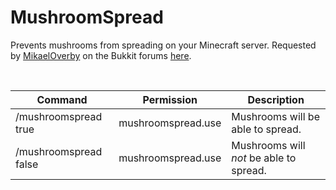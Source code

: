 # MushroomSpread
Prevents mushrooms from spreading on your Minecraft server. Requested by [MikaelOverby](https://bukkit.org/members/mikaeloverby.91381524/) on the Bukkit forums [here](https://bukkit.org/threads/no-more-mushroom-spread.493365/#post-3639628).

</br>

Command | Permission | Description
--- | --- | ---
/mushroomspread true | mushroomspread.use | Mushrooms will be able to spread.
/mushroomspread false | mushroomspread.use | Mushrooms will *not* be able to spread.
